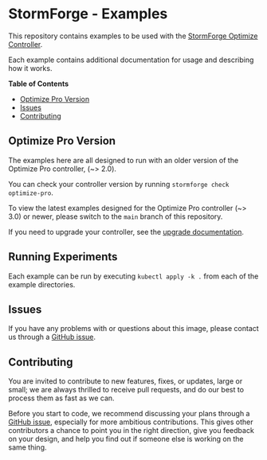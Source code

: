 # StormForge - Examples

This repository contains examples to be used with the [StormForge Optimize Controller](https://docs.stormforge.io/optimize/getting-started/install/).

Each example contains additional documentation for usage and describing how it works.

**Table of Contents**

<!-- toc -->

- [Optimize Pro Version](#optimize-pro-version)
- [Issues](#issues)
- [Contributing](#contributing)

<!-- tocstop -->

## Optimize Pro Version

The examples here are all designed to run with an older version of the Optimize Pro controller, (~> 2.0).

You can check your controller version by running `stormforge check optimize-pro`.

To view the latest examples designed for the Optimize Pro controller (~> 3.0) or newer, please switch to the `main` branch of this repository.

If you need to upgrade your controller, see the [upgrade documentation](upgrade).

[upgrade]: https://docs.stormforge.io/optimize-pro/getting-started/upgrade/

## Running Experiments
Each example can be run by executing `kubectl apply -k .` from each of the example directories.

## Issues

If you have any problems with or questions about this image, please contact us
through a [GitHub issue][issues].

## Contributing

You are invited to contribute to new features, fixes, or updates, large or
small; we are always thrilled to receive pull requests, and do our best to
process them as fast as we can.

Before you start to code, we recommend discussing your plans through a [GitHub
issue][issues], especially for more ambitious contributions. This gives other
contributors a chance to point you in the right direction, give you feedback on
your design, and help you find out if someone else is working on the same thing.

[issues]: https://github.com/thestormforge/examples/issues
[controller]: https://github.com/thestormforge/optimize-controller
